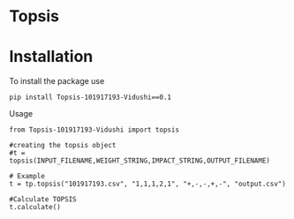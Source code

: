 # Topsis

# Installation
To install the package use
```
pip install Topsis-101917193-Vidushi==0.1
```
Usage
```
from Topsis-101917193-Vidushi import topsis

#creating the topsis object
#t = topsis(INPUT_FILENAME,WEIGHT_STRING,IMPACT_STRING,OUTPUT_FILENAME)

# Example
t = tp.topsis("101917193.csv", "1,1,1,2,1", "+,-,-,+,-", "output.csv")

#Calculate TOPSIS
t.calculate()
```
